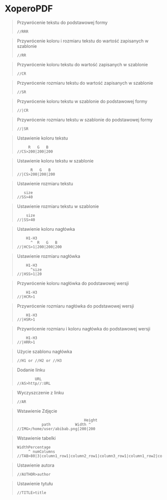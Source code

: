 # XoperoPDF

>
> Przywrócenie tekstu do podstawowej formy
>```text
>//RRR
>```

>
> Przywrócenie koloru i rozmiaru tekstu do wartość zapisanych w szablonie
>```text
>//RR
>```

>
> Przywrócenie koloru tekstu do wartość zapisanych w szablonie
>```text
>//CR
>```

>
> Przywrócenie rozmiaru tekstu do wartość zapisanych w szablonie
>```text
>//SR
>```

>
> Przywrócenie koloru tekstu w szablonie do podstawowej formy
>```text
>//|CR
>```

>
> Przywrócenie rozmiaru tekstu w szablonie do podstawowej formy
>```text
>//|SR
>```

>
> Ustawienie koloru tekstu
>```text
>      R   G   B
>//CS>200|200|200
>```

>
> Ustawienie koloru tekstu w szablonie
>```text
>       R   G   B
>//|CS>200|200|200
>```

>
> Ustawienie rozmiaru tekstu
>```text
>    size
>//SS>40
>```

>
> Ustawienie rozmiaru tekstu w szablonie
>```text
>     size
>//|SS>40
>```

>
> Ustawienie koloru nagłówka
>```text
>     H1-H3
>       ^  R   G   B
>//|HCS>1|200|200|200
>```

>
> Ustawienie rozmiaru nagłówka
>```text
>     H1-H3
>       ^size
>//|HSS>1|20
>```

>
> Przywrócenie koloru nagłówka do podstawowej wersji
>```text
>     H1-H3
>//|HCR>1
>```

>
> Przywrócenie rozmiaru nagłówka do podstawowej wersji
>```text
>     H1-H3
>//|HSR>1
>```

>
> Przywrócenie rozmiaru i koloru nagłówka do podstawowej wersji
>```text
>     H1-H3
>//|HRR>1
>```

>
> Użycie szablonu nagłówka
>```text
>//H1 or //H2 or //H3
>```

>
> Dodanie linku
>```text
>         URL
>//AS>http//:URL
>```

>
> Wyczyszczenie z linku
>```text
>//AR
>```

>
> Wstawienie Zdjęcie
>```text
>                               Height
>            path           Width ^
>//IMG>/home/user/abibab.png|200|200
>```

>
> Wstawienie tabelki
>```text
>WidthPercentage
>      ^ numColumns
>//TAB>80|3|column1_row1|column2_row1|column3_row1|column1_row2|column2_row2|column3_row2
>```

>
> Ustawienie autora
>```text
>//AUTHOR>author
>```

>
> Ustawienie tytułu
>```text
>//TITLE>title
>```



